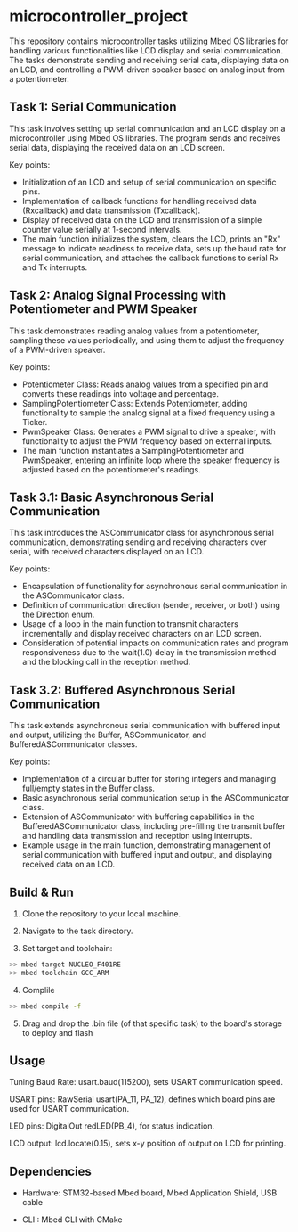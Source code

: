 # microcontroller_project
This repository contains microcontroller tasks utilizing Mbed OS libraries for handling various functionalities like LCD display and serial communication. The tasks demonstrate sending and receiving serial data, displaying data on an LCD, and controlling a PWM-driven speaker based on analog input from a potentiometer.

## Task 1: Serial Communication
This task involves setting up serial communication and an LCD display on a microcontroller using Mbed OS libraries. The program sends and receives serial data, displaying the received data on an LCD screen. 

Key points:
- Initialization of an LCD and setup of serial communication on specific pins.
- Implementation of callback functions for handling received data (Rxcallback) and data transmission (Txcallback).
- Display of received data on the LCD and transmission of a simple counter value serially at 1-second intervals.
- The main function initializes the system, clears the LCD, prints an "Rx" message to indicate readiness to receive data, sets up the baud rate for serial communication, and attaches the callback functions to serial Rx and Tx interrupts.

## Task 2: Analog Signal Processing with Potentiometer and PWM Speaker
This task demonstrates reading analog values from a potentiometer, sampling these values periodically, and using them to adjust the frequency of a PWM-driven speaker.

Key points: 

- Potentiometer Class: Reads analog values from a specified pin and converts these readings into voltage and percentage.
- SamplingPotentiometer Class: Extends Potentiometer, adding functionality to sample the analog signal at a fixed frequency using a Ticker.
- PwmSpeaker Class: Generates a PWM signal to drive a speaker, with functionality to adjust the PWM frequency based on external inputs.
- The main function instantiates a SamplingPotentiometer and PwmSpeaker, entering an infinite loop where the speaker frequency is adjusted based on the potentiometer's readings.

## Task 3.1: Basic Asynchronous Serial Communication
This task introduces the ASCommunicator class for asynchronous serial communication, demonstrating sending and receiving characters over serial, with received characters displayed on an LCD.

Key points:
- Encapsulation of functionality for asynchronous serial communication in the ASCommunicator class.
- Definition of communication direction (sender, receiver, or both) using the Direction enum.
- Usage of a loop in the main function to transmit characters incrementally and display received characters on an LCD screen.
- Consideration of potential impacts on communication rates and program responsiveness due to the wait(1.0) delay in the transmission method and the blocking call in the reception method.

## Task 3.2: Buffered Asynchronous Serial Communication

This task extends asynchronous serial communication with buffered input and output, utilizing the Buffer, ASCommunicator, and BufferedASCommunicator classes. 

Key points:
- Implementation of a circular buffer for storing integers and managing full/empty states in the Buffer class.
- Basic asynchronous serial communication setup in the ASCommunicator class.
- Extension of ASCommunicator with buffering capabilities in the BufferedASCommunicator class, including pre-filling the transmit buffer and handling data transmission and reception using interrupts.
- Example usage in the main function, demonstrating management of serial communication with buffered input and output, and displaying received data on an LCD.

## Build & Run

1. Clone the repository to your local machine.

2. Navigate to the task directory.

3. Set target and toolchain:

```bash
>> mbed target NUCLEO_F401RE
>> mbed toolchain GCC_ARM
```

4. Complile
```bash
>> mbed compile -f
```

5. Drag and drop the .bin file (of that specific task) to the board's storage to deploy and flash

## Usage

Tuning Baud Rate: usart.baud(115200), sets USART communication speed.

USART pins: RawSerial usart(PA_11, PA_12), defines which board pins are used for USART communication.

LED pins: DigitalOut redLED(PB_4), for status indication.

LCD output: lcd.locate(0.15), sets x-y position of output on LCD for printing.

## Dependencies

- Hardware: STM32-based Mbed board, Mbed Application Shield, USB cable

- CLI : Mbed CLI with CMake


